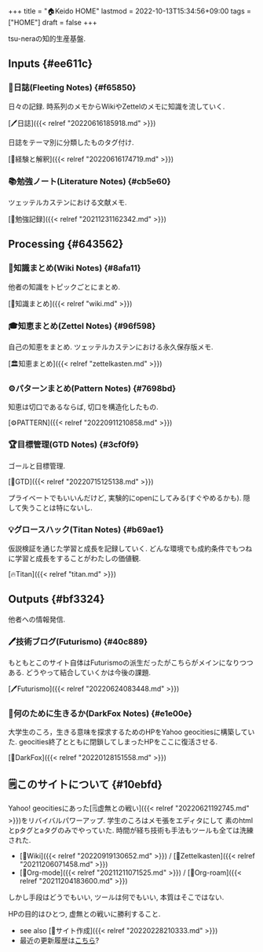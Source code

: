 +++
title = "🏠Keido HOME"
lastmod = 2022-10-13T15:34:56+09:00
tags = ["HOME"]
draft = false
+++

tsu-neraの知的生産基盤.


## Inputs {#ee611c}


### 📓日誌(Fleeting Notes) {#f65850}

日々の記録. 時系列のメモからWikiやZettelのメモに知識を流していく.

[🖊日誌]({{< relref "20220616185918.md" >}})

日誌をテーマ別に分類したものタグ付け.

[🦊経験と解釈]({{< relref "20220616174719.md" >}})


### 📚勉強ノート(Literature Notes) {#cb5e60}

ツェッテルカステンにおける文献メモ.

[📁勉強記録]({{< relref "20211231162342.md" >}})


## Processing {#643562}


### 📝知識まとめ(Wiki Notes) {#8afa11}

他者の知識をトピックごとにまとめ.

[📝知識まとめ]({{< relref "wiki.md" >}})


### 🎓知恵まとめ(Zettel Notes) {#96f598}

自己の知恵をまとめ. ツェッテルカステンにおける永久保存版メモ.

[🏛知恵まとめ]({{< relref "zettelkasten.md" >}})


### ⚙パターンまとめ(Pattern Notes) {#7698bd}

知恵は切口であるならば, 切口を構造化したもの.

[⚙PATTERN]({{< relref "20220911210858.md" >}})


### 🏆目標管理(GTD Notes) {#3cf0f9}

ゴールと目標管理.

[🔨GTD]({{< relref "20220715125138.md" >}})

プライベートでもいいんだけど, 実験的にopenにしてみる(すぐやめるかも). 隠して失うことは特にないし.


### 💡グロースハック(Titan Notes) {#b69ae1}

仮説検証を通じた学習と成長を記録していく. どんな環境でも成約条件でもつねに学習と成長をすることがわたしの価値観.

[🔥Titan]({{< relref "titan.md" >}})


## Outputs {#bf3324}

他者への情報発信.


### 🖊技術ブログ(Futurismo) {#40c889}

もともとこのサイト自体はFuturismoの派生だったがこちらがメインになりつつある. どうやって結合していくかは今後の課題.

[🖊Futurismo]({{< relref "20220624083448.md" >}})


### 🦊何のために生きるか(DarkFox Notes) {#e1e00e}

大学生のころ，生きる意味を探求するためのHPをYahoo geocitiesに構築していた. geocities終了とともに閉鎖してしまったHPをここに復活させる.

[🦊DarkFox]({{< relref "20220128151558.md" >}})


## 🗒このサイトについて {#10ebfd}

Yahoo! geocitiesにあった[🗒虚無との戦い]({{< relref "20220621192745.md" >}})をリバイバルパワーアップ. 学生のころはメモ張をエディタにして 素のhtmlとpタグとaタグのみでやっていた. 時間が経ち技術も手法もツールも全ては洗練された.

-   [📝Wiki]({{< relref "20220919130652.md" >}}) / [📝Zettelkasten]({{< relref "20211206071458.md" >}})
-   [📝Org-mode]({{< relref "20211211071525.md" >}}) / [📝Org-roam]({{< relref "20211204183600.md" >}})

しかし手段はどうでもいい, ツールは何でもいい, 本質はそこではない.

HPの目的はひとつ, 虚無との戦いに勝利すること.

-   see also [🔖サイト作成]({{< relref "20220228210333.md" >}})
-   最近の更新履歴は[こちら](https://github.com/tsu-nera/keido/commits/main)?
